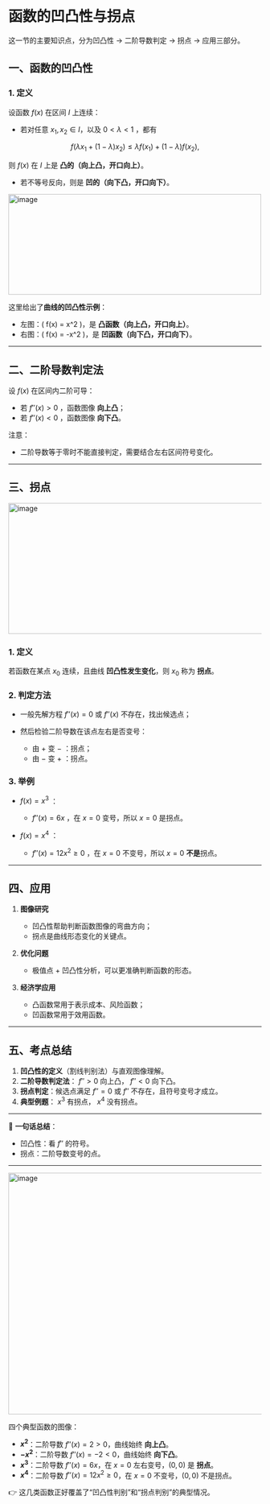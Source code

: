 # 函数的凹凸性与拐点
这一节的主要知识点，分为凹凸性 → 二阶导数判定 → 拐点 → 应用三部分。



## 一、函数的凹凸性

### 1. 定义

设函数 $f(x)$ 在区间 $I$ 上连续：

* 若对任意 $x_1,x_2 \in I$，以及 $0<\lambda<1$ ，都有

$$
f(\lambda x_1+(1-\lambda)x_2) \le \lambda f(x_1)+(1-\lambda)f(x_2),
$$

  则 $f(x)$ 在 $I$ 上是 **凸的（向上凸，开口向上）**。

* 若不等号反向，则是 **凹的（向下凸，开口向下）**。

<img width="503" height="200" alt="image" src="https://github.com/user-attachments/assets/fd196e57-90e1-487c-a044-e4730f3e5c54" />

这里给出了**曲线的凹凸性示例**：

* 左图：( f(x) = x^2 )，是 **凸函数（向上凸，开口向上）**。
* 右图：( f(x) = -x^2 )，是 **凹函数（向下凸，开口向下）**。

---

## 二、二阶导数判定法

设 $f(x)$ 在区间内二阶可导：

* 若 $f''(x) > 0$ ，函数图像 **向上凸**；
* 若 $f''(x) < 0$ ，函数图像 **向下凸**。

注意：

* 二阶导数等于零时不能直接判定，需要结合左右区间符号变化。

---

## 三、拐点

<img width="1000" height="260" alt="image" src="https://github.com/user-attachments/assets/aaa03bfe-fcec-4564-9c3a-8b923a6e2036" />

### 1. 定义

若函数在某点 $x_0$ 连续，且曲线 **凹凸性发生变化**，则 $x_0$ 称为 **拐点**。

### 2. 判定方法

* 一般先解方程 $f''(x)=0$ 或 $f''(x)$ 不存在，找出候选点；
* 然后检验二阶导数在该点左右是否变号：

  * 由 $+$ 变 $-$ ：拐点；
  * 由 $-$ 变 $+$ ：拐点。

### 3. 举例

* $f(x)=x^3$ ：

  * $f''(x)=6x$ ，在 $x=0$ 变号，所以 $x=0$ 是拐点。
* $f(x)=x^4$ ：

  * $f''(x)=12x^2\ge 0$ ，在 $x=0$ 不变号，所以 $x=0$ **不是**拐点。

---

## 四、应用

1. **图像研究**

   * 凹凸性帮助判断函数图像的弯曲方向；
   * 拐点是曲线形态变化的关键点。

2. **优化问题**

   * 极值点 + 凹凸性分析，可以更准确判断函数的形态。

3. **经济学应用**

   * 凸函数常用于表示成本、风险函数；
   * 凹函数常用于效用函数。

---

## 五、考点总结

1. **凹凸性的定义**（割线判别法）与直观图像理解。
2. **二阶导数判定法**： $f''>0$ 向上凸，   $f''<0$ 向下凸。
3. **拐点判定**：候选点满足 $f''=0$ 或 $f''$ 不存在，且符号变号才成立。
4. **典型例题**： $x^3$ 有拐点， $x^4$ 没有拐点。

---

📌 **一句话总结**：

* 凹凸性：看 $f''$ 的符号。
* 拐点：二阶导数变号的点。

---
<img width="600" height="480" alt="image" src="https://github.com/user-attachments/assets/6a510007-0082-480e-82a5-affc568f9125" />

四个典型函数的图像：

* **$x^2$**：二阶导数 $f''(x)=2>0$，曲线始终 **向上凸**。
* **$-x^2$**：二阶导数 $f''(x)=-2<0$，曲线始终 **向下凸**。
* **$x^3$**：二阶导数 $f''(x)=6x$，在 $x=0$ 左右变号，$(0,0)$ 是 **拐点**。
* **$x^4$**：二阶导数 $f''(x)=12x^2 \ge 0$，在 $x=0$ 不变号，$(0,0)$ 不是拐点。

👉 这几类函数正好覆盖了“凹凸性判别”和“拐点判别”的典型情况。


